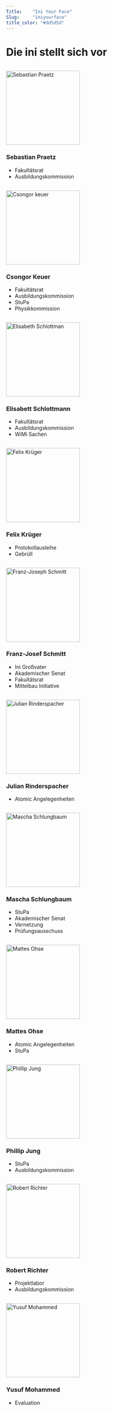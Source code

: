 ```yaml
---
Title:	  "Ini Your Face"
Slug:	  "iniyourface"
title_color: "#dd5d5d"
---
```


# Die ini stellt sich vor

<style>
.iyf-heads {
	width: 200px;
	height: 200px;
}
.iniyourface {
	padding-top: 15px;
}
</style>
<div class="row">
	<div class="col-md-3 col-sm-6 col-xs-12 iniyourface">
		<img src="/static/img/iniyourface/basti.jpg" alt="Sebastian Praetz" class="img-circle iyf-heads center-block">
		<h3>Sebastian Praetz</h3>
		<span>
			<ul>
				<li>Fakultätsrat</li>
				<li>Ausbildungskommission</li>
			</ul>
		</span>
	</div>
	<div class="col-md-3 col-sm-6 col-xs-12 iniyourface">
		<img src="/static/img/iniyourface/csongor.jpg" alt="Csongor keuer" class="img-circle iyf-heads center-block">
		<h3>Csongor Keuer</h3>
		<span>
			<ul>
				<li>Fakultätsrat</li>
				<li>Ausbildungskommission</li>
				<li>StuPa</li>
				<li>Physikkommission</li>
			</ul>
		</span>
	</div>
	<div class="col-md-3 col-sm-6 col-xs-12 iniyourface">
		<img src="/static/img/iniyourface/elli.jpg" alt="Elisabeth Schlottman" class="img-circle iyf-heads center-block">
		<h3>Elisabett Schlottmann</h3>
		<span>
			<ul>
				<li>Fakultätsrat</li>
				<li>Ausbildungskommission</li>
				<li>WiMi Sachen</li>
			</ul>
		</span>
	</div>
	<div class="col-md-3 col-sm-6 col-xs-12 iniyourface">
		<img src="/static/img/iniyourface/felix.jpg" alt="Felix Krüger" class="img-circle iyf-heads center-block">
		<h3>Felix Krüger</h3>
		<span>
			<ul>
				<li>Protokollausleihe</li>
				<li>Gebrüll</li>
			</ul>
		</span>
	</div>
</div>
<div class="row">
	<div class="col-md-3 col-sm-6 col-xs-12 iniyourface">
		<img src="/static/img/iniyourface/fj.jpg" alt="Franz-Joseph Schmitt" class="img-circle iyf-heads center-block">
		<h3>Franz-Josef Schmitt</h3>
		<span>
			<ul>
				<li>Ini Großvater</li>
				<li>Akademischer Senat</li>
				<li>Fakultätsrat</li>
				<li>Mittelbau Initiative</li>
			</ul>
		</span>
	</div>
	<div class="col-md-3 col-sm-6 col-xs-12 iniyourface">
		<img src="/static/img/iniyourface/julian.jpg" alt="Julian Rinderspacher" class="img-circle iyf-heads center-block">
		<h3>Julian Rinderspacher</h3>
		<span>
			<ul>
				<li>Atomic Angelegenheiten</li>
			</ul>
		</span>
	</div>
	<div class="col-md-3 col-sm-6 col-xs-12 iniyourface">
		<img src="/static/img/iniyourface/mascha.jpg" alt="Mascha Schlungbaum" class="img-circle iyf-heads center-block">
		<h3>Mascha Schlungbaum</h3>
		<span>
			<ul>
				<li>StuPa</li>
				<li>Akademischer Senat</li>
				<li>Vernetzung</li>
				<li>Prüfungsausschuss</li>
			</ul>
		</span>
	</div>
	<div class="col-md-3 col-sm-6 col-xs-12 iniyourface">
		<img src="/static/img/iniyourface/mattes.jpg" alt="Mattes Ohse" class="img-circle iyf-heads center-block">
		<h3>Mattes Ohse</h3>
		<span>
			<ul>
				<li>Atomic Angelegenheiten</li>
				<li>StuPa</li>
			</ul>
		</span>
	</div>
</div>
<div class="row">
	<div class="col-md-3 col-sm-6 col-xs-12 iniyourface">
		<img src="/static/img/iniyourface/phillip.jpg" alt="Phillip Jung" class="img-circle iyf-heads center-block">
		<h3>Phillip Jung</h3>
		<span>
			<ul>
				<li>StuPa</li>
				<li>Ausbildungskommission</li>
			</ul>
		</span>
	</div>
	<div class="col-md-3 col-sm-6 col-xs-12 iniyourface">
		<img src="/static/img/iniyourface/robert.jpg" alt="Robert Richter" class="img-circle iyf-heads center-block">
		<h3>Robert Richter</h3>
		<span>
			<ul>
				<li>Projektlabor</li>
				<li>Ausbildungskommission</li>
			</ul>
		</span>
	</div>
	<div class="col-md-3 col-sm-6 col-xs-12 iniyourface">
		<img src="/static/img/iniyourface/yusuf.jpg" alt="Yusuf Mohammed" class="img-circle iyf-heads center-block">
		<h3>Yusuf Mohammed</h3>
		<span>
			<ul>
				<li>Evaluation</li>
			</ul>
		</span>
	</div>
</div>
